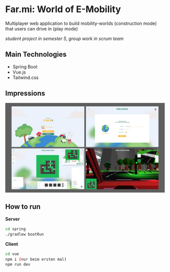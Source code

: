 # Far.mi: World of E-Mobility

Multiplayer web application to build mobility-worlds (construction mode) that users can drive in (play mode)

*student project in semester 5, group work in scrum team* 

## Main Technologies
- Spring Boot
- Vue.js
- Tailwind.css
## Impressions
![alt](./Docs/E-Mobility-Impressions.jpg)

## How to run

**Server**
```bash
cd spring
./gradlew bootRun
``` 
**Client**
```bash
cd vue
npm i (nur beim ersten mal)
npm run dev
``` 
